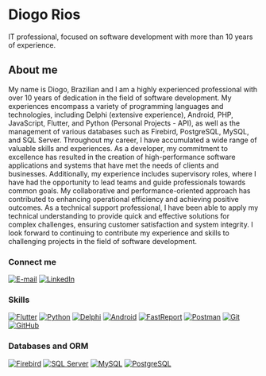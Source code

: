 # Diogo Rios
IT professional, focused on software development with more than 10 years of experience.

## About me 
My name is Diogo, Brazilian and I am a highly experienced professional with over 10 years of dedication in the field of software development. My experiences encompass a variety of programming languages and technologies, including Delphi (extensive experience), Android, PHP, JavaScript, Flutter, and Python (Personal Projects - API), as well as the management of various databases such as Firebird, PostgreSQL, MySQL, and SQL Server.
Throughout my career, I have accumulated a wide range of valuable skills and experiences. As a developer, my commitment to excellence has resulted in the creation of high-performance software applications and systems that have met the needs of clients and businesses.
Additionally, my experience includes supervisory roles, where I have had the opportunity to lead teams and guide professionals towards common goals. My collaborative and performance-oriented approach has contributed to enhancing operational efficiency and achieving positive outcomes.
As a technical support professional, I have been able to apply my technical understanding to provide quick and effective solutions for complex challenges, ensuring customer satisfaction and system integrity.
I look forward to continuing to contribute my experience and skills to challenging projects in the field of software development.

### Connect me
[![E-mail](https://img.shields.io/badge/-Email-000?style=for-the-badge&logo=microsoft-outlook&logoColor=E94D5F)](mailto:diogorios@gmail.com)
[![LinkedIn](https://img.shields.io/badge/-LinkedIn-000?style=for-the-badge&logo=linkedin&logoColor=30A3DC)](https://www.linkedin.com/in/diogo-rios/)

### Skills
[![Flutter](https://img.shields.io/badge/Flutter-000?style=for-the-badge&logo=flutter&logoColor=45D1FD)](https://flutter.dev)
[![Python](https://img.shields.io/badge/Python-3776AB?style=for-the-badge&logo=python&logoColor=white&labelColor=3776AB)](https://www.python.org)
[![Delphi](https://img.shields.io/badge/Delphi-000?style=for-the-badge&logo=delphi&logoColor=FDD100)](https://www.embarcadero.com/products/delphi)
[![Android](https://img.shields.io/badge/Android-000?style=for-the-badge&logo=android&logoColor=3DDC84)](https://developer.android.com)
[![FastReport](https://img.shields.io/badge/FastReport-000?style=for-the-badge&logo=fastreport&logoColor=4B0082)](https://www.fast-report.com/)
[![Postman](https://img.shields.io/badge/Postman-000?style=for-the-badge&logo=postman&logoColor=FF6C37)](https://www.postman.com/)
[![Git](https://img.shields.io/badge/Git-000?style=for-the-badge&logo=git&logoColor=E94D5F)](https://git-scm.com/doc) 
[![GitHub](https://img.shields.io/badge/GitHub-000?style=for-the-badge&logo=github&logoColor=30A3DC)](https://docs.github.com/)

### Databases and ORM
[![Firebird](https://img.shields.io/badge/Firebird-000?style=for-the-badge&logo=firebird&logoColor=F94626)](https://firebirdsql.org/)
[![SQL Server](https://img.shields.io/badge/SQL%20Server-000?style=for-the-badge&logo=microsoft%20sql%20server&logoColor=CC2927)](https://learn.microsoft.com/en-us/sql/sql-server/?view=sql-server-ver16)
[![MySQL](https://img.shields.io/badge/MySQL-000?style=for-the-badge&logo=mysql&logoColor=4479A1)](https://www.mysql.com/)
[![PostgreSQL](https://img.shields.io/badge/PostgreSQL-000?style=for-the-badge&logo=postgresql&logoColor=336791)](https://www.postgresql.org/)
